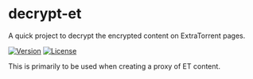 # decrypt-et

A quick project to decrypt the encrypted content on ExtraTorrent pages.

[![Version](https://img.shields.io/packagist/v/pxgamer/decrypt-et.svg)](https://packagist.org/p/pxgamer/decrypt-et)
[![License](https://img.shields.io/packagist/l/pxgamer/decrypt-et.svg)](https://opensource.org/licenses/mit-license)

This is primarily to be used when creating a proxy of ET content.